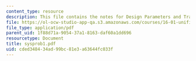 ```yaml
---
content_type: resource
description: This file contains the notes for Design Parameters and Tradeoffs.
file: https://ol-ocw-studio-app-qa.s3.amazonaws.com/courses/16-01-unified-engineering-i-ii-iii-iv-fall-2005-spring-2006/cded348434ad99bc81e3a63644fc033f_sysprob1.pdf
file_type: application/pdf
parent_uid: 1f88d71a-9054-37a1-8163-daf60a1dd696
resourcetype: Document
title: sysprob1.pdf
uid: cded3484-34ad-99bc-81e3-a63644fc033f
---
```

